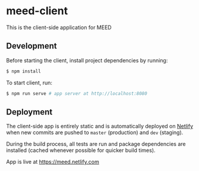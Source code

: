 # meed-client
This is the client-side application for MEED

## Development
Before starting the client, install project dependencies by running:
``` bash
$ npm install
```
To start client, run:
``` bash
$ npm run serve # app server at http://localhost:8080
```

## Deployment
The client-side app is entirely static and is automatically deployed on [Netlify](https://netlify.com) when new commits are pushed to `master` (production) and `dev` (staging).

During the build process, all tests are run and package dependencies are installed (cached whenever possible for quicker build times).

App is live at https://meed.netlify.com
